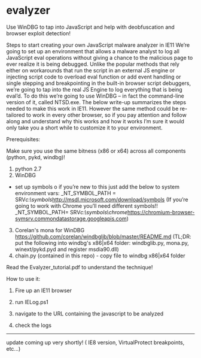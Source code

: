 # evalyzer
Use WinDBG to tap into JavaScript and help with deobfuscation and browser exploit detection!

Steps to start creating your own JavaScript malware analyzer in IE11
We’re going to set up an environment that allows a malware analyst to log all JavaScript eval operations without giving a chance to the malicious page to ever realize it is being debugged. Unlike the popular methods that rely either on workarounds that run the script in an external JS engine or injecting script code to overload eval function or add event handling or single stepping and breakpointing in the built-in browser script debuggers, we’re going to tap into the real JS Engine to log everything that is being eval’d. To do this we’re going to use WinDBG – in fact the command-line version of it, called NTSD.exe. The below write-up summarizes the steps needed to make this work in IE11. However the same method could be re-tailored to work in every other browser, so if you pay attention and follow along and understand why this works and how it works I’m sure it would only take you a short while to customize it to your environment.

Prerequisites:

Make sure you use the same bitness (x86 or x64) across all components (python, pykd, windbg)!

1.	python 2.7
2.	WinDBG
  -	set up symbols 
    o	if you’re new to this just add the below to system environment vars:
      _NT_SYMBOL_PATH = SRV*c:\symbols*http://msdl.microsoft.com/download/symbols
    (If you’re going to work with Chrome you’ll need different symbols!!
      _NT_SYMBOL_PATH= SRV*c:\symbols\chrome*https://chromium-browser-symsrv.commondatastorage.googleapis.com)
3.  Corelan's mona for WinDBG https://github.com/corelan/windbglib/blob/master/README.md 
    (TL;DR: put the following into windbg's x86|x64 folder: windbglib.py, mona.py, winext/pykd.pyd and register msdia90.dll)
4.  chain.py (contained in this repo) - copy file to windbg x86|x64 folder


Read the Evalyzer_tutorial.pdf to understand the technique!

How to use it:

1.  Fire up an IE11 browser

2.  run IELog.ps1

3.  navigate to the URL containing the javascript to be analyzed

4.  check the logs
__________

update coming up very shortly! ( IE8 version, VirtualProtect breakpoints, etc...)
